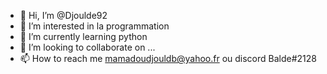 - 👋 Hi, I’m @Djoulde92
- 👀 I’m interested in  la programmation
- 🌱 I’m currently learning  python
- 💞️ I’m looking to collaborate on ...
- 📫 How to reach me  mamadoudjouldb@yahoo.fr ou  discord Balde#2128

<!---
Djoulde92/Djoulde92 is a ✨ special ✨ repository because its `README.md` (this file) appears on your GitHub profile.
You can click the Preview link to take a look at your changes.
--->
